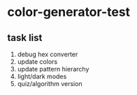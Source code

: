 # color-generator-test

## task list
1. debug hex converter
2. update colors
3. update pattern hierarchy
4. light/dark modes
5. quiz/algorithm version
